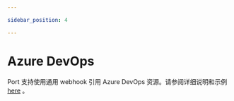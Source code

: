 ```yaml
---

sidebar_position: 4

---
```


# Azure DevOps

Port 支持使用通用 webhook 引用 Azure DevOps 资源。请参阅详细说明和示例[here](/build-your-software-catalog/sync-data-to-catalog/webhook/examples/azuredevops) 。